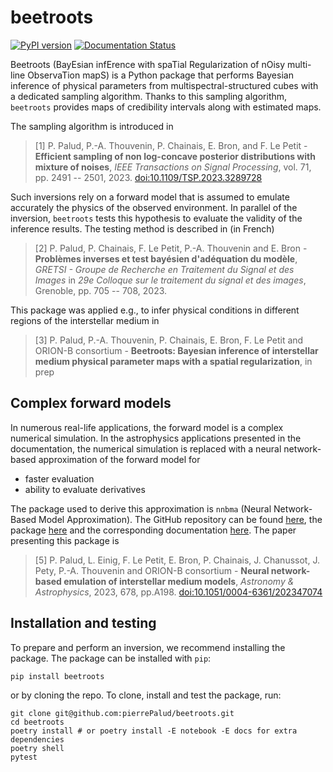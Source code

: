 # beetroots

[![PyPI version](https://badge.fury.io/py/beetroots.svg)](https://badge.fury.io/py/beetroots)
[![Documentation Status](https://readthedocs.org/projects/beetroots/badge/?version=latest)](https://beetroots.readthedocs.io/en/latest/?badge=latest)

Beetroots (BayEsian infErence with spaTial Regularization of nOisy multi-line ObservaTion mapS) is a Python package that performs Bayesian inference of physical parameters from multispectral-structured cubes with a dedicated sampling algorithm.
Thanks to this sampling algorithm, `beetroots` provides maps of credibility intervals along with estimated maps.

The sampling algorithm is introduced in

> \[1\] P. Palud, P.-A. Thouvenin, P. Chainais, E. Bron, and F. Le Petit - **Efficient sampling of non log-concave posterior distributions with mixture of noises**, *IEEE Transactions on Signal Processing*, vol. 71, pp. 2491 -- 2501, 2023. [doi:10.1109/TSP.2023.3289728](https://doi.org/10.1109/TSP.2023.3289728)

Such inversions rely on a forward model that is assumed to emulate accurately the physics of the observed environment.
In parallel of the inversion, `beetroots` tests this hypothesis to evaluate the validity of the inference results.
The testing method is described in (in French)

> \[2\] P. Palud, P. Chainais, F. Le Petit, P.-A. Thouvenin and E. Bron - **Problèmes inverses et test bayésien d'adéquation du modèle**, *GRETSI - Groupe de Recherche en Traitement du Signal et des Images* in *29e Colloque sur le traitement du signal et des images*, Grenoble, pp. 705 -- 708, 2023.

This package was applied e.g., to infer physical conditions in different regions of the interstellar medium in

> \[3\] P. Palud, P.-A. Thouvenin, P. Chainais, E. Bron, F. Le Petit and ORION-B consortium - **Beetroots: Bayesian inference of interstellar medium physical parameter maps with a spatial regularization**, in prep

## Complex forward models

In numerous real-life applications, the forward model is a complex numerical simulation.
In the astrophysics applications presented in the documentation, the numerical simulation is replaced with a neural network-based approximation of the forward model for

- faster evaluation
- ability to evaluate derivatives

The package used to derive this approximation is `nnbma` (Neural Network-Based Model Approximation).
The GitHub repository can be found [here](https://github.com/einigl/ism-model-nn-approximation), the package [here](https://pypi.org/project/nnbma/) and the corresponding documentation [here](https://ism-model-nn-approximation.readthedocs.io/en/latest/?badge=latest).
The paper presenting this package is

> \[5\] P. Palud, L. Einig, F. Le Petit, E. Bron, P. Chainais, J. Chanussot, J. Pety, P.-A. Thouvenin and ORION-B consortium - **Neural network-based emulation of interstellar medium models**, *Astronomy & Astrophysics*, 2023, 678, pp.A198. [doi:10.1051/0004-6361/202347074](https://doi.org/10.1051/0004-6361/202347074)

## Installation and testing

To prepare and perform an inversion, we recommend installing the package.
The package can be installed with `pip`:

```shell
pip install beetroots
```

or by cloning the repo.
To clone, install and test the package, run:

```shell
git clone git@github.com:pierrePalud/beetroots.git
cd beetroots
poetry install # or poetry install -E notebook -E docs for extra dependencies
poetry shell
pytest
```
